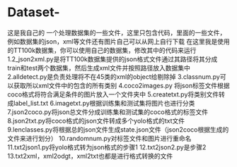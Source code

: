 # Dataset-
这是我自己的 一个处理数据集的一些文件，这里只包含代码，里面的一些文件，例如数据集的json，xml等文件还有图片自己可以从网上自行下载
在这里我是使用的TT100k数据集，你可以使用自己的数据集，修改其中的代码来运行
1.2_json2xml.py是将TT100k数据集提供的json格式文件通过其路径将其分成train和test两个数据集，然后生成xml文件并按照路径放入数据集中
2.alldetect.py是负责处理将不在45类的xml的object给剔除掉
3.classnum.py可以获取所以xml文件中的包含的所有类别
4.coco2images.py 将json标签文件根据coco格式将符合满足条件的图片放入一个文件夹中
5.createtxt.py将类别文件转成label_list.txt
6.imagetxt.py根据训练集和测试集将图片也进行分类
7.json2coco.py将json总文件分成训练集和测试集的coco格式的标签文件
8.json2txt.py将coco格式的json文件转成多个yolo格式的txt文件
9.lenclasses.py将根据总的json文件生成state.json文件（json2coco根据生成的文件来进行划分）
10.randomnum.py对标签文件和图片进行重命名
11.txt2json1.py将yolo格式转为json格式的步骤1
12.txt2json2.py是步骤2
13.txt2xml，xml2odgt，xml2txt也都是进行格式转换的文件

